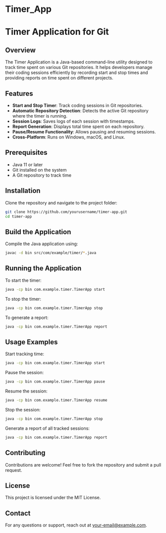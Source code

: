 # Timer_App
# Timer Application for Git

## Overview
The Timer Application is a Java-based command-line utility designed to track time spent on various Git repositories. It helps developers manage their coding sessions efficiently by recording start and stop times and providing reports on time spent on different projects.

## Features
- **Start and Stop Timer**: Track coding sessions in Git repositories.
- **Automatic Repository Detection**: Detects the active Git repository where the timer is running.
- **Session Logs**: Saves logs of each session with timestamps.
- **Report Generation**: Displays total time spent on each repository.
- **Pause/Resume Functionality**: Allows pausing and resuming sessions.
- **Cross-Platform**: Runs on Windows, macOS, and Linux.

## Prerequisites
- Java 11 or later
- Git installed on the system
- A Git repository to track time

## Installation
Clone the repository and navigate to the project folder:
```sh
git clone https://github.com/yourusername/timer-app.git
cd timer-app
```

## Build the Application
Compile the Java application using:
```sh
javac -d bin src/com/example/timer/*.java
```

## Running the Application
To start the timer:
```sh
java -cp bin com.example.timer.TimerApp start
```

To stop the timer:
```sh
java -cp bin com.example.timer.TimerApp stop
```

To generate a report:
```sh
java -cp bin com.example.timer.TimerApp report
```

## Usage Examples
Start tracking time:
```sh
java -cp bin com.example.timer.TimerApp start
```

Pause the session:
```sh
java -cp bin com.example.timer.TimerApp pause
```

Resume the session:
```sh
java -cp bin com.example.timer.TimerApp resume
```

Stop the session:
```sh
java -cp bin com.example.timer.TimerApp stop
```

Generate a report of all tracked sessions:
```sh
java -cp bin com.example.timer.TimerApp report
```

## Contributing
Contributions are welcome! Feel free to fork the repository and submit a pull request.

## License
This project is licensed under the MIT License.

## Contact
For any questions or support, reach out at [your-email@example.com](mailto:your-email@example.com).
